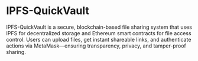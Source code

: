 # IPFS-QuickVault
IPFS-QuickVault is a secure, blockchain-based file sharing system that uses IPFS for decentralized storage and Ethereum smart contracts for file access control. Users can upload files, get instant shareable links, and authenticate actions via MetaMask—ensuring transparency, privacy, and tamper-proof sharing.
